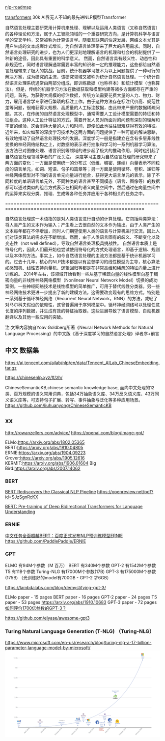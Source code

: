 
[nlp-roadmap](./nlp-roadmap/README.md)

[transformers](https://github.com/huggingface/transformers) 30k
AI界无人不知的最先进NLP模型Transformer



自然语言处理主要研究用计算机来处理、理解以及运用人类语言（又称自然语言）的各种理论和方法，属于人工智能领域的一个重要研究方向，是计算机科学与语言学的交叉学科，又常被称为计算语言学。随着互联网的快速发展，网络文本尤其是用户生成的文本成爆炸式增长，为自然语言处理带来了巨大的应用需求。同时，自然语言处理研究的进步，也为人们更深刻地理解语言的机理和社会的机制提供了一种新的途径，因此具有重要的科学意义。
然而，自然语言具有歧义性、动态性和非规范性，同时语言理解通常需要丰富的知识和一定的推理能力，这些都给自然语言处理带来了极大的挑战。目前，统计机器学习技术为以上问题提供了一种可行的解决方案，成为研究的主流，该研究领域又被称为统计自然语言处理。一个统计自然语言处理系统通常由两部分组成，即训练数据（也称样本）和统计模型（也称算法）。但是，传统的机器学习方法在数据获取和模型构建等诸多方面都存在严重的问题。首先，为获得大规模的标注数据，传统方法需要花费大量的人力、物力、财力，雇用语言学专家进行繁琐的标注工作。由于这种方法存在标注代价高、规范性差等问题，很难获得大规模、高质量的人工标注数据，由此带来严重的数据稀疏问题。其次，在传统的自然语言处理模型中，通常需要人工设计模型需要的特征和特征组合。这种人工设计特征的方式，需要开发人员对所面对的问题有深刻的理解和丰富的经验，这会消耗大量的人力和时间，即便如此也往往很难获得有效的特征。
近年来，如火如荼的深度学习技术为这两方面的问题提供了一种可能的解决思路，有效地推动了自然语言处理技术的发展。深度学习一般是指建立在含有多层非线性变换的神经网络结构之上，对数据的表示进行抽象和学习的一系列机器学习算法。该方法已对图像处理、语言识别等领域的进步起了极大的推动作用，同时也引起了自然语言处理领域学者的广泛关注。
深度学习主要为自然语言处理的研究带来了两方面的变化：一方面是使用统一的分布式（低维、稠密、连续）向量表示不同粒度的语言单元，如词、短语、句子和篇章等；另一方面是使用循环、卷积、递归等神经网络模型对不同的语言单元向量进行组合，获得更大语言单元的表示。除了不同粒度的单语语言单元外，不同种类的语言甚至不同模态（语言、图像等）的数据都可以通过类似的组合方式表示在相同的语义向量空间中，然后通过在向量空间中的运算来实现分类、推理、生成等各种任务并应用于各种相关的任务之中。

=======================================================================================================

自然语言处理这一术语指的是对人类语言进行自动的计算处理。它包括两类算法：将人类产生的文本作为输入；产生看上去很自然的文本作为输出。由于人类产生的文本每年都在不停增加，同时人们期望使用人类的语言与计算机进行交流，因此人们对该类算法的需求在不断增加。然而，由于人类语言固有的歧义、不断变化以及变态性（not well defined），导致自然语言处理极具挑战性。
自然语言本质上是符号化的，因此人们最开始也尝试使用符号化的方式处理语言，即基于逻辑、规则以及本体的方法。事实上，如今自然语言处理的主流方法都是基于统计机器学习的。过去十几年，核心的NLP技术都是以有监督学习的线性模型为主导，核心算法如感知机、线性支持向量机、逻辑回归等都是在非常高维和稀疏的特征向量上进行训练的。
2014年左右，该领域开始看到一些从基于稀疏向量的线性模型向基于稠密向量的非线性神经网络模型（Nonlinear Neural Network Model）切换的成功案例。一些神经网络技术是线性模型的简单推广，可用于替代线性分类器。另一些神经网络技术更进一步提出了新的建模方法，这需要改变现有的思维方式。特别是一系列基于循环神经网络（Recurrent Neural Network，RNN）的方法，减轻了对马尔科夫假设的依赖性，这曾普遍用于序列模型中。循环神经网络可以处理任意长度的序列数据，并生成有效的特征抽取器。这些进展导致了语言模型、自动机器翻译以及其他一些应用的突破。

注:文章内容摘自Yoav Goldberg所著《Neural Network Methods for Natural Language Processing》的中文版《基于深度学习的自然语言处理》译者序+前言


## 中文 数据集
https://ai.tencent.com/ailab/nlp/en/data/Tencent_AILab_ChineseEmbedding.tar.gz

https://chinesenlp.xyz/#/zh/

ChineseSemanticKB,chinese semantic knowledge base, 面向中文处理的12类、百万规模的语义常用词典，包括34万抽象语义库、34万反义语义库、43万同义语义库等，可支持句子扩展、转写、事件抽象与泛化等多种应用场景。
https://github.com/liuhuanyong/ChineseSemanticKB

## xx
http://rowanzellers.com/advice/
https://openai.com/blog/image-gpt/

ELMo:https://arxiv.org/abs/1802.05365
BERT:https://arxiv.org/abs/1810.04805
ERNIE:https://arxiv.org/abs/1904.09223
Grover:https://arxiv.org/abs/1905.12616
KERMIT:https://arxiv.org/abs/1906.01604
Big Bird:https://arxiv.org/abs/2007.14062

### BERT
[BERT Rediscovers the Classical NLP Pipeline](https://arxiv.org/abs/1905.05950)
https://openreview.net/pdf?id=SJzSgnRcKX

[BERT: Pre-training of Deep Bidirectional Transformers for Language Understanding](https://arxiv.org/abs/1810.04805)

### ERNIE
[中文任务全面超越BERT：百度正式发布NLP预训练模型ERNIE](https://zhuanlan.zhihu.com/p/59436589)
https://github.com/PaddlePaddle/ERNIE

### GPT

ELMO 有94M个参数（M 百万）
BERT 有340M个参数
GPT-2 有1542M个参数
T5 有11B个参数
Turing-NLG 有17000M个参数(17B)
GPT-3 有175000M个参数(175B)
（光训练好的model有700GB - GPT-2 才6GB）

https://lambdalabs.com/blog/demystifying-gpt-3/

ELMo paper  - 15 pages
BERT paper  - 16 pages
GPT-2 paper  - 24 pages
T5 paper  - 53 pages  https://arxiv.org/abs/1910.10683
GPT-3 paper  - 72 pages
[如何评价1700亿参数的GPT-3？](https://www.zhihu.com/question/398114261)

https://github.com/elyase/awesome-gpt3

### Turing Natural Language Generation (T-NLG)  （Turing-NLG）
https://www.microsoft.com/en-us/research/blog/turing-nlg-a-17-billion-parameter-language-model-by-microsoft/
![](img/TurningNGL_Model.png)
